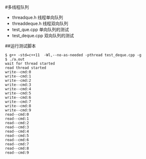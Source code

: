#多线程队列

* threadque.h 线程单向队列
* threaddeque.h 线程双向队列
* test_que.cpp  单向队列的测试
* test_deque.cpp 双向队列的测试

##运行测试脚本
```
$ g++ -std=c++11  -Wl,--no-as-needed -pthread test_deque.cpp -g
$ ./a.out
wait for thread started
read thread started
write--cmd:0
write--cmd:1
write--cmd:2
write--cmd:3
write--cmd:4
write--cmd:5
write--cmd:6
write--cmd:7
write--cmd:8
write--cmd:9
read--cmd:0
read--cmd:1
read--cmd:2
read--cmd:3
read--cmd:4
read--cmd:5
read--cmd:6
read--cmd:7
read--cmd:8
read--cmd:9
```
